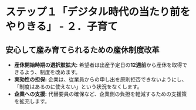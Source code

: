# ステップ１「デジタル時代の当たり前をやりきる」 - ２．子育て

## 安心して産み育てられるための産休制度改革

*   **産休開始時期の選択肢拡大:** 希望者は出産予定日の**12週前**から産休を取得できるよう、制度を改めます。
*   **実効性の担保:** 企業は、従業員からの申し出を原則拒否できないようにし、「制度はあるのに使えない」という状況をなくします。
*   **企業への支援:** 代替要員の確保など、企業側の負担を軽減するための支援策を拡充します。
